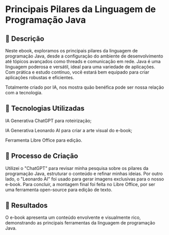 # Principais Pilares da Linguagem de Programação Java

## 📒 Descrição
Neste ebook, exploramos os principais pilares da linguagem de programação Java, desde a configuração do ambiente de desenvolvimento até tópicos avançados como threads e comunicação em rede. Java é uma linguagem poderosa e versátil, ideal para uma variedade de aplicações. Com prática e estudo contínuo, você estará bem equipado para criar aplicações robustas e eficientes.

Totalmente criado por IA, nos mostra quão benéfica pode ser nossa relação com a tecnologia.


## 🤖 Tecnologias Utilizadas
IA Generativa ChatGPT para roteirização;

IA Generativa Leonardo AI para criar a arte visual do e-book;

Ferramenta Libre Office para edição.

## 🧐 Processo de Criação
Utilizei o "ChatGPT" para revisar minha pesquisa sobre os pilares da programação Java, estruturar o conteúdo e refinar minhas ideias. Por outro lado, o "Leonardo AI" foi usado para gerar imagens exclusivas para o nosso e-book. Para concluir, a montagem final foi feita no Libre Office, por ser uma ferramenta open-source para edição de texto.

## 🚀 Resultados
O e-book apresenta um conteúdo envolvente e visualmente rico, demonstrando as principais ferramentas da linguagem de programação Java.


